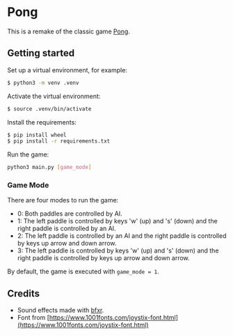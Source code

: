 # Pong

This is a remake of the classic game [Pong](https://en.wikipedia.org/wiki/Pong).

## Getting started

Set up a virtual environment, for example:

```bash
$ python3 -m venv .venv
```

Activate the virtual environment:

```bash
$ source .venv/bin/activate
```

Install the requirements:

```bash
$ pip install wheel
$ pip install -r requirements.txt
```

Run the game:

```bash
python3 main.py [game_mode]
```

### Game Mode

There are four modes to run the game:

- 0: Both paddles are controlled by AI.
- 1: The left paddle is controlled by keys 'w' (up) and 's' (down) and the right paddle
  is controlled by an AI.
- 2: The left paddle is controlled by an AI and the right paddle is controlled by keys
  up arrow and down arrow.
- 3: The left paddle is controlled by keys 'w' (up) and 's' (down) and the right paddle
  is controlled by keys up arrow and down arrow.

By default, the game is executed with `game_mode = 1`.

## Credits

- Sound effects made with [bfxr](https://www.bfxr.net/).
- Font from [https://www.1001fonts.com/joystix-font.html](https://www.1001fonts.com/joystix-font.html)
